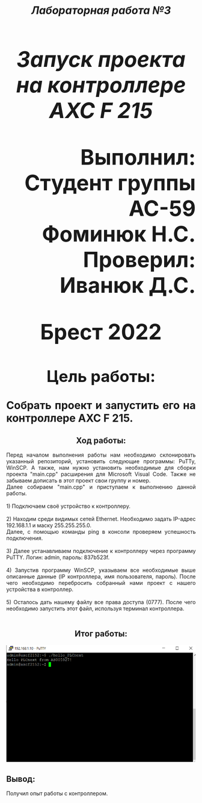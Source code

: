 **_<h1 align = "center">Лабораторная работа №3</a>_**
**_<h1 align = "center">Запуск проекта на контроллере AXC F 215</a>_**

<p align = "right">
Выполнил:<br>
Студент группы АС-59<br>
Фоминюк Н.С.<br>
Проверил:<br>
Иванюк Д.С.
</p>

<p align = "center">
Брест 2022
</p>

## **Цель работы:**

<p align = "justify">
Собрать проект и запустить его на контроллере AXC F 215.
</p>

## **<center>Ход работы:<center>**

<p align = "justify">
Перед началом выполнения работы нам необходимо склонировать указанный репозиторий, установить следующие программы: PuTTy, WinSCP. А также, нам нужно установить необходимые для сборки проекта "main.cpp" расширения для Microsoft Visual Code. Также не забываем дописать в этот проект свои группу и номер.<br>
Далее собираем "main.cpp" и приступаем к выполнению данной работы.<br><br>
1) Подключаем своё устройство к контроллеру.<br><br>
2) Находим среди видимых сетей Ethernet. Необходимо задать IP-адрес 192.168.1.1 и маску 255.255.255.0.<br>Далее, с помощью команды ping в консоли проверяем успешность подключения.<br><br>
3) Далее устанавливаем подключение к контроллеру через программу PuTTY. Логин: admin, пароль: 837b523f.<br><br>
4) Запустив программу WinSCP, указываем все необходимые выше описанные данные (IP контроллера, имя пользователя, пароль). После чего необходимо перебросить собранный нами проект с нашего устройства в контроллер.<br><br>
5) Осталось дать нашему файлу все права доступа (0777). После чего необходимо запустить этот файл, используя терминал контроллера.<br><br>
</p>

## <center>**Итог работы:**<center>

<img src="./images/result.png">

## **Вывод:**

<p align = "justify">
Получил опыт работы с контроллером.